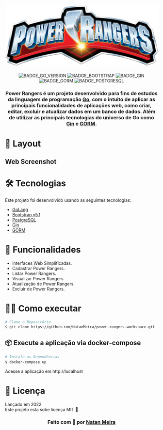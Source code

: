 <h1 align=center>

<img src="https://raw.githubusercontent.com/NatanMeira/power-rangers-workspace/b5e551d585a24bcfae522f0d3fb7337a56b41243/power-rangers/public/assets/img/logo.svg" />
</h1>

<div align="center">

![BADGE_GO_VERSION]
![BADGE_BOOTSTRAP] 
![BADGE_GIN] 
![BADGE_GORM] 
![BADGE_POSTGRESQL] 

</div>

<h3 align="center">

Power Rangers é um projeto desenvolvido para fins de estudos da linguagem de programação **[Go][golang]**, com o intuito de aplicar as principais funcionalidades de aplicações web, como criar, editar, excluir e atualizar dados em um banco de dados. Além de utilizar as principais tecnologias do universo de Go como **[Gin][gin] e [GORM][gorm]**.

</h3>

# 🎨 Layout

## Web Screenshot

<!-- <div align="center">
  <img alt="Landing Page" src="https://user-images.githubusercontent.com/38190870/92850302-a6734a80-f3c2-11ea-81c1-3eff00a2bf1a.png" width="300px"/>
  <img alt="Teacher Form Page" src="https://user-images.githubusercontent.com/38190870/92850305-a7a47780-f3c2-11ea-877e-3843f672bd88.png" width="300px"/>
  <img alt="Teacher Search" src="https://user-images.githubusercontent.com/38190870/92850309-a96e3b00-f3c2-11ea-84e8-4e7b7b110a34.png" width="300px"/>
</div> -->

# 🛠 Tecnologias
Este projeto foi desenvolvido usando as seguintes tecnologias:

- [GoLang][golang]
- [Bootstrap v5.1][bootstrap]
- [PostgreSQL][postgresql]
- [Gin][gin]
- [GORM][gorm]

# 🚀 Funcionalidades

* Interfaces Web Simplificadas.
* Cadastrar Power Rangers.
* Listar Power Rangers.
* Visualizar Power Rangers.
* Atualização de Power Rangers.
* Excluir de Power Rangers.


# 👷‍♂️ Como executar
```bash
# Clone o Repositório 
$ git clone https://github.com/NatanMeira/power-rangers-workspace.git

```
## 📦 Execute a aplicação via docker-compose

```bash
# Instale as Dependências
$ docker-compose up
```
Acesse a aplicação em http://localhost

# 📕 Licença
Lançado em 2022 <br>
Este projeto esta sobe licença MIT 📝


<h3 align="center">
Feito com 💜 por <a href="https://www.linkedin.com/in/natameira/">Natan Meira</a>
</h3>
<!-- Website Links -->

[golang]: https://go.dev/
[bootstrap]: https://getbootstrap.com/
[postgresql]: https://www.postgresql.org/
[gin]: https://gin-gonic.com/docs/
[gorm]: https://gorm.io/docs/

<!-- Badges -->

[BADGE_GO_VERSION]: https://img.shields.io/badge/Go-v1.19-97B8CF
[BADGE_BOOTSTRAP]: https://img.shields.io/badge/Bootstrap-v5.1-97B8CF
[BADGE_GIN]:https://img.shields.io/badge/Gin-v1.8.1-97B8CF
[BADGE_GORM]:https://img.shields.io/badge/%3C/GORM-v1.24.1-97B8CF
[BADGE_POSTGRESQL]:https://img.shields.io/badge/%3C/PostgreSQL-v12.9-97B8CF